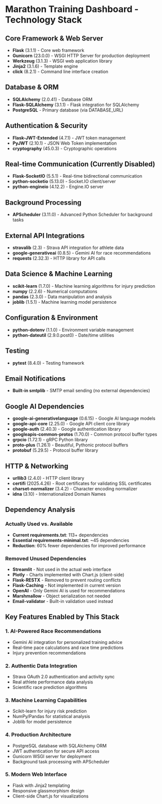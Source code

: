 # Marathon Training Dashboard - Technology Stack

## Core Framework & Web Server
- **Flask** (3.1.1) - Core web framework
- **Gunicorn** (23.0.0) - WSGI HTTP Server for production deployment
- **Werkzeug** (3.1.3) - WSGI web application library
- **Jinja2** (3.1.6) - Template engine
- **click** (8.2.1) - Command line interface creation

## Database & ORM
- **SQLAlchemy** (2.0.41) - Database ORM
- **Flask-SQLAlchemy** (3.1.1) - Flask integration for SQLAlchemy
- **PostgreSQL** - Primary database (via DATABASE_URL)

## Authentication & Security
- **Flask-JWT-Extended** (4.7.1) - JWT token management
- **PyJWT** (2.10.1) - JSON Web Token implementation
- **cryptography** (45.0.3) - Cryptographic operations

## Real-time Communication (Currently Disabled)
- **Flask-SocketIO** (5.5.1) - Real-time bidirectional communication
- **python-socketio** (5.13.0) - Socket.IO client/server
- **python-engineio** (4.12.2) - Engine.IO server

## Background Processing
- **APScheduler** (3.11.0) - Advanced Python Scheduler for background tasks

## External API Integrations
- **stravalib** (2.3) - Strava API integration for athlete data
- **google-generativeai** (0.8.5) - Gemini AI for race recommendations
- **requests** (2.32.3) - HTTP library for API calls

## Data Science & Machine Learning
- **scikit-learn** (1.7.0) - Machine learning algorithms for injury prediction
- **numpy** (2.2.6) - Numerical computations
- **pandas** (2.3.0) - Data manipulation and analysis
- **joblib** (1.5.1) - Machine learning model persistence

## Configuration & Environment
- **python-dotenv** (1.1.0) - Environment variable management
- **python-dateutil** (2.9.0.post0) - Date/time utilities

## Testing
- **pytest** (8.4.0) - Testing framework

## Email Notifications
- **Built-in smtplib** - SMTP email sending (no external dependencies)

## Google AI Dependencies
- **google-ai-generativelanguage** (0.6.15) - Google AI language models
- **google-api-core** (2.25.0) - Google API client core library
- **google-auth** (2.40.3) - Google authentication library
- **googleapis-common-protos** (1.70.0) - Common protocol buffer types
- **grpcio** (1.72.1) - gRPC Python library
- **proto-plus** (1.26.1) - Beautiful, Pythonic protocol buffers
- **protobuf** (5.29.5) - Protocol buffer library

## HTTP & Networking
- **urllib3** (2.4.0) - HTTP client library
- **certifi** (2025.4.26) - Root certificates for validating SSL certificates
- **charset-normalizer** (3.4.2) - Character encoding normalizer
- **idna** (3.10) - Internationalized Domain Names

## Dependency Analysis

### Actually Used vs. Available
- **Current requirements.txt**: 113+ dependencies
- **Essential requirements-minimal.txt**: ~45 dependencies
- **Reduction**: 60% fewer dependencies for improved performance

### Removed Unused Dependencies
- **Streamlit** - Not used in the actual web interface
- **Plotly** - Charts implemented with Chart.js (client-side)
- **Flask-RESTX** - Removed to prevent routing conflicts
- **Flask-Caching** - Not implemented in current version
- **OpenAI** - Only Gemini AI is used for recommendations
- **Marshmallow** - Object serialization not needed
- **Email-validator** - Built-in validation used instead

## Key Features Enabled by This Stack

### 1. **AI-Powered Race Recommendations**
- Gemini AI integration for personalized training advice
- Real-time pace calculations and race time predictions
- Injury prevention recommendations

### 2. **Authentic Data Integration**
- Strava OAuth 2.0 authentication and activity sync
- Real athlete performance data analysis
- Scientific race prediction algorithms

### 3. **Machine Learning Capabilities**
- Scikit-learn for injury risk prediction
- NumPy/Pandas for statistical analysis
- Joblib for model persistence

### 4. **Production Architecture**
- PostgreSQL database with SQLAlchemy ORM
- JWT authentication for secure API access
- Gunicorn WSGI server for deployment
- Background task processing with APScheduler

### 5. **Modern Web Interface**
- Flask with Jinja2 templating
- Responsive glassmorphism design
- Client-side Chart.js for visualizations